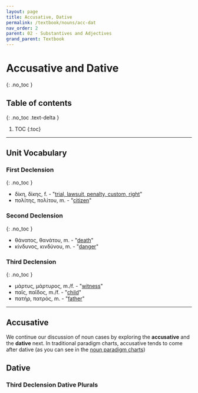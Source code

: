 ```yaml
---
layout: page
title: Accusative, Dative
permalink: /textbook/nouns/acc-dat
nav_order: 2
parent: 02 - Substantives and Adjectives
grand_parent: Textbook
---
```


# Accusative and Dative
{: .no_toc }

## Table of contents
{: .no_toc .text-delta }

1. TOC
{:toc}

***

## Unit Vocabulary

### First Declension
{: .no_toc }

* δίκη, δίκης, f. - "[trial, lawsuit, penalty, custom, right](https://logeion.uchicago.edu/δίκη)"
* πολίτης, πολίτου, m. - "[citizen](https://logeion.uchicago.edu/πολίτης)"

### Second Declension
{: .no_toc }

* θάνατος, θανάτου, m. - "[death](https://logeion.uchicago.edu/θάνατος)"
* κίνδυνος, κινδύνου, m. - "[danger](https://logeion.uchicago.edu/κίνδυνος)"

### Third Declension
{: .no_toc }

* μάρτυς, μάρτυρος, m./f. - "[witness](https://logeion.uchicago.edu/μάρτυς)"
* παῖς, παῖδος, m./f. - "[child](https://logeion.uchicago.edu/παῖς)"
* πατήρ, πατρός, m. - "[father](https://logeion.uchicago.edu/πατήρ)"

***

## Accusative

We continue our discussion of noun cases by exploring the **accusative** and the **dative** next. In traditional paradigm charts, accusative tends to come after dative (as you can see in the [noun paradigm charts](../../reference/nouns))

## Dative

### Third Declension Dative Plurals
